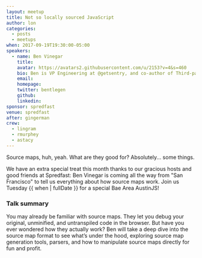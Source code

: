 ```yaml
---
layout: meetup
title: Not so locally sourced JavaScript
author: lon
categories:
  - posts
  - meetups
when: 2017-09-19T19:30:00-05:00
speakers:
  - name: Ben Vinegar
    title:
    avatar: https://avatars2.githubusercontent.com/u/2153?v=4&s=460
    bio: Ben is VP Engineering at @getsentry, and co-author of Third-party JavaScript. People respected him in 2013.
    email:
    homepage:
    twitter: bentlegen
    github:
    linkedin:
sponsor: spredfast
venue: spredfast
after: gingerman
crew:
  - lingram
  - rmurphey
  - astacy
---
```


Source maps, huh, yeah. What are they good for? Absolutely... some things.

We have an extra special treat this month thanks to our gracious hosts and good friends at Spredfast: Ben Vinegar is coming all the way from "San Francisco" to tell us everything about how source maps work. Join us Tuesday {{ when | fullDate }} for a special Bae Area AustinJS!

### Talk summary

You may already be familiar with source maps. They let you debug your original, unminified, and untranspiled code in the browser. But have you ever wondered how they actually work? Ben will take a deep dive into the source map format to see what’s under the hood, exploring source map generation tools, parsers, and how to manipulate source maps directly for fun and profit.
